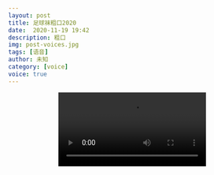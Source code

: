 ```yaml
---
layout: post
title: 足球袜粗口2020
date:  2020-11-19 19:42
description: 粗口
img: post-voices.jpg
tags: [语音]
author: 未知
category: [voice]
voice: true
---
```

<div align="center">
  <video controls preload="auto" src="https://klouderr.sgp1.digitaloceanspaces.com/1617095571962-%E8%B6%B3%E7%90%83%E8%A2%9C%E7%B2%97%E5%8F%A32020.mp4"></video>
</div>
